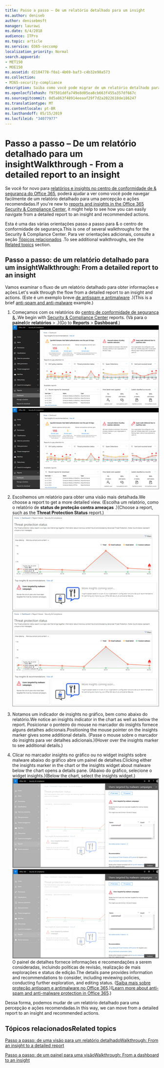 ```yaml
---
title: Passo a passo – De um relatório detalhado para um insight
ms.author: deniseb
author: denisebmsft
manager: laurawi
ms.date: 6/4/2018
audience: ITPro
ms.topic: article
ms.service: O365-seccomp
localization_priority: Normal
search.appverid:
- MET150
- MOE150
ms.assetid: d2104778-f0a1-4b69-baf3-c4b32e98a573
ms.collection:
- M365-security-compliance
description: Saiba como você pode migrar de um relatório detalhado para uma visão com as ações recomendadas &amp; no centro de conformidade de segurança.
ms.openlocfilehash: f97501ddfa749e8d05ea8cb663f455a357df667c
ms.sourcegitcommit: 0d5a863f48914eeaaf29f7d2a2022618de186247
ms.translationtype: MT
ms.contentlocale: pt-BR
ms.lasthandoff: 05/15/2019
ms.locfileid: "34077977"
---
```

# <a name="walkthrough---from-a-detailed-report-to-an-insight"></a><span data-ttu-id="421c6-103">Passo a passo – De um relatório detalhado para um insight</span><span class="sxs-lookup"><span data-stu-id="421c6-103">Walkthrough - From a detailed report to an insight</span></span>

<span data-ttu-id="421c6-104">Se você for novo para [relatórios e insights no centro de conformidade de &amp; segurança do Office 365](reports-and-insights-in-security-and-compliance.md), poderá ajudar a ver como você pode navegar facilmente de um relatório detalhado para uma percepção e ações recomendadas.</span><span class="sxs-lookup"><span data-stu-id="421c6-104">If you're new to [reports and insights in the Office 365 Security &amp; Compliance Center](reports-and-insights-in-security-and-compliance.md), it might help to see how you can easily navigate from a detailed report to an insight and recommended actions.</span></span> 
  
<span data-ttu-id="421c6-105">Esta é uma das várias orientações passo a passo para &amp; o centro de conformidade de segurança.</span><span class="sxs-lookup"><span data-stu-id="421c6-105">This is one of several walkthroughs for the Security &amp; Compliance Center.</span></span> <span data-ttu-id="421c6-106">Para ver orientações adicionais, consulte a seção [Tópicos relacionados](#related-topics) .</span><span class="sxs-lookup"><span data-stu-id="421c6-106">To see additional walkthroughs, see the [Related topics](#related-topics) section.</span></span> 
  
## <a name="walkthrough-from-a-detailed-report-to-an-insight"></a><span data-ttu-id="421c6-107">Passo a passo: de um relatório detalhado para um insight</span><span class="sxs-lookup"><span data-stu-id="421c6-107">Walkthrough: From a detailed report to an insight</span></span>

<span data-ttu-id="421c6-108">Vamos examinar o fluxo de um relatório detalhado para obter informações e ações.</span><span class="sxs-lookup"><span data-stu-id="421c6-108">Let's walk through the flow from a detailed report to an insight and actions.</span></span> <span data-ttu-id="421c6-109">(Este é um exemplo breve [de antispam e antimalware](anti-spam-and-anti-malware-protection.md) .)</span><span class="sxs-lookup"><span data-stu-id="421c6-109">(This is a brief [anti-spam and anti-malware](anti-spam-and-anti-malware-protection.md) example.)</span></span> 
  
1. <span data-ttu-id="421c6-110">Começamos com os relatórios do [centro de conformidade de segurança &amp; ](https://protection.office.com) .</span><span class="sxs-lookup"><span data-stu-id="421c6-110">We begin with [Security &amp; Compliance Center](https://protection.office.com) reports.</span></span> <span data-ttu-id="421c6-111">(Vá para o **painel**de **relatórios** \> .)</span><span class="sxs-lookup"><span data-stu-id="421c6-111">(Go to **Reports** \> **Dashboard**.)</span></span> <br/><span data-ttu-id="421c6-112">![No centro de &amp; conformidade de segurança, vá para \> painel de relatórios](media/68f3bb7c-b4f7-4cca-904b-478643a93c94.png)</span><span class="sxs-lookup"><span data-stu-id="421c6-112">![In the Security &amp; Compliance Center, go to Reports \> Dashboard](media/68f3bb7c-b4f7-4cca-904b-478643a93c94.png)</span></span>
  
2. <span data-ttu-id="421c6-113">Escolhemos um relatório para obter uma visão mais detalhada.</span><span class="sxs-lookup"><span data-stu-id="421c6-113">We choose a report to get a more detailed view.</span></span> <span data-ttu-id="421c6-114">(Escolha um relatório, como o relatório de **status de proteção contra ameaças** .)</span><span class="sxs-lookup"><span data-stu-id="421c6-114">(Choose a report, such as the **Threat Protection Status** report.)</span></span><br/><span data-ttu-id="421c6-115">![Relatório de status de proteção contra ameaças mostrando insights](media/f47d7dbd-816a-47ba-b8db-53919fbed192.png)</span><span class="sxs-lookup"><span data-stu-id="421c6-115">![Threat Protection Status report showing insights](media/f47d7dbd-816a-47ba-b8db-53919fbed192.png)</span></span>
  
3. <span data-ttu-id="421c6-116">Notamos um indicador de insights no gráfico, bem como abaixo do relatório.</span><span class="sxs-lookup"><span data-stu-id="421c6-116">We notice an insights indicator in the chart as well as below the report.</span></span> <span data-ttu-id="421c6-117">Posicionar o ponteiro do mouse no marcador do insights fornece alguns detalhes adicionais.</span><span class="sxs-lookup"><span data-stu-id="421c6-117">Positioning the mouse pointer on the insights marker gives some additional details.</span></span> <span data-ttu-id="421c6-118">(Passe o mouse sobre o marcador do insights para ver detalhes adicionais.)</span><span class="sxs-lookup"><span data-stu-id="421c6-118">(Hover over the insights marker to see additional details.)</span></span>
    
4. <span data-ttu-id="421c6-119">Clicar no marcador insights no gráfico ou no widget insights sobre malware abaixo do gráfico abre um painel de detalhes.</span><span class="sxs-lookup"><span data-stu-id="421c6-119">Clicking either the insights marker in the chart or the insights widget about malware below the chart opens a details pane.</span></span> <span data-ttu-id="421c6-120">(Abaixo do gráfico, selecione o widget insights.)</span><span class="sxs-lookup"><span data-stu-id="421c6-120">(Below the chart, select the insights widget.)</span></span><br/><span data-ttu-id="421c6-121">![Detalhes de insights sobre malware](media/2c8bccc5-ca4e-4bb9-ad4c-55fcee0535b7.png)</span><span class="sxs-lookup"><span data-stu-id="421c6-121">![Details for insights about malware](media/2c8bccc5-ca4e-4bb9-ad4c-55fcee0535b7.png)</span></span><br/><span data-ttu-id="421c6-122">O painel de detalhes fornece informações e recomendações a serem consideradas, incluindo políticas de revisão, realização de mais explorações e status de edição.</span><span class="sxs-lookup"><span data-stu-id="421c6-122">The details pane provides information and recommendations to consider, including reviewing policies, conducting further exploration, and editing status.</span></span> <span data-ttu-id="421c6-123">([Saiba mais sobre proteção antispam e antimalware no Office 365](anti-spam-and-anti-malware-protection.md).)</span><span class="sxs-lookup"><span data-stu-id="421c6-123">([Learn more about anti-spam and anti-malware protection in Office 365](anti-spam-and-anti-malware-protection.md).)</span></span>
    
<span data-ttu-id="421c6-124">Dessa forma, podemos mudar de um relatório detalhado para uma percepção e ações recomendadas.</span><span class="sxs-lookup"><span data-stu-id="421c6-124">In this way, we can move from a detailed report to an insight and recommended actions.</span></span> 
  
## <a name="related-topics"></a><span data-ttu-id="421c6-125">Tópicos relacionados</span><span class="sxs-lookup"><span data-stu-id="421c6-125">Related topics</span></span>

[<span data-ttu-id="421c6-126">Passo a passo: de uma visão para um relatório detalhado</span><span class="sxs-lookup"><span data-stu-id="421c6-126">Walkthrough: From an insight to a detailed report</span></span>](from-an-insight-to-a-detailed-report.md)
  
[<span data-ttu-id="421c6-127">Passo a passo: de um painel para uma visão</span><span class="sxs-lookup"><span data-stu-id="421c6-127">Walkthrough: From a dashboard to an insight</span></span>](from-a-dashboard-to-an-insight.md)
  


